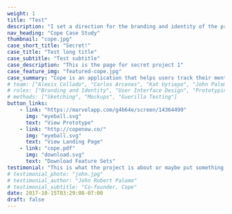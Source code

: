 ```yaml
---
weight: 1
title: "Test"
description: "I set a direction for the branding and identity of the product and crafted a functioning prototype ready for usability testing and development."
nav_heading: "Cope Case Study"
thumbnail: "cope.jpg"
case_short_title: "Secret!"
case_title: "Test long title"
case_subtitle: "Test subtitle"
case_description: "This is the page for secret project 1"
case_feature_img: "featured-cope.jpg"
case_summary: "Cope is an application that helps users track their mental health. Progress is measured through the use of a check-in system, calendar, medicine tracker and a summary dashboard. I created a minimum viable product for this application."
# team: ["Alexis Collado", "Carlos Arcenas", "Kat Uytiepo", "John Palomo"]
# roles: ["Branding and Identity", "User Interface Design", "Prototyping", "User Research"]
# methods: ["Sketching", "Mockups", "Guerilla Testing"]
button_links:
    - link: "https://marvelapp.com/g4b64e/screen/14364499"
      img: "eyeball.svg"
      text: "View Prototype"
    - link: "http://copenow.co/"
      img: "eyeball.svg"
      text: "View Landing Page"
    - link: "cope.pdf"
      img: "download.svg"
      text: "Download Feature Sets"
testimonial: "This is what the project is about or maybe put something else here?"
# testimonial_photo: "john.jpg"
# testimonial_author: "John Robert Palomo"
# testimonial_subtitle: "Co-founder, Cope"
date: 2017-10-15T03:29:08-07:00
draft: false
---
```

